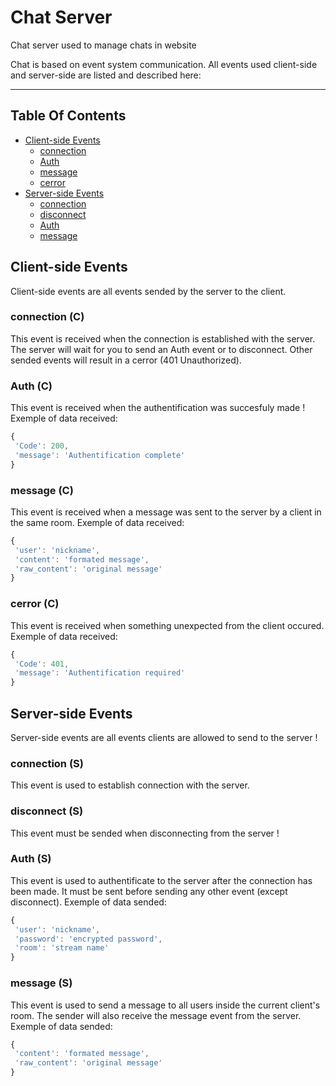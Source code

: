 # Chat Server
Chat server used to manage chats in website

Chat is based on event system communication. All events used client-side and server-side are listed and described here:

___

## Table Of Contents
* [Client-side Events](#client-side-events)
  * [connection](#connection-c)
  * [Auth](#auth-c)
  * [message](#message-c)
  * [cerror](#cerror-c)
* [Server-side Events](#server-side-events)
  * [connection](#connection-s)
  * [disconnect](#disconnect-s)
  * [Auth](#auth-s)
  * [message](#message-s)

## Client-side Events
Client-side events are all events sended by the server to the client.
### connection (C)
This event is received when the connection is established with the server.
The server will wait for you to send an Auth event or to disconnect.
Other sended events will result in a cerror (401 Unauthorized).
### Auth (C)
This event is received when the authentification was succesfuly made !
Exemple of data received:
```javascript
{
 'Code': 200,
 'message': 'Authentification complete'
}
```
### message (C)
This event is received when a message was sent to the server by a client in the same room.
Exemple of data received:
```javascript
{
 'user': 'nickname',
 'content': 'formated message',
 'raw_content': 'original message'
}
```
### cerror (C)
This event is received when something unexpected from the client occured.
Exemple of data received:
```javascript
{
 'Code': 401,
 'message': 'Authentification required'
}
```
## Server-side Events
Server-side events are all events clients are allowed to send to the server !
### connection (S)
This event is used to establish connection with the server.
### disconnect (S)
This event must be sended when disconnecting from the server !
### Auth (S)
This event is used to authentificate to the server after the connection has been made.
It must be sent before sending any other event (except disconnect).
Exemple of data sended:
```javascript
{
 'user': 'nickname',
 'password': 'encrypted password',
 'room': 'stream name'
}
```
### message (S)
This event is used to send a message to all users inside the current client's room.
The sender will also receive the message event from the server.
Exemple of data sended:
```javascript
{
 'content': 'formated message',
 'raw_content': 'original message'
}
```
